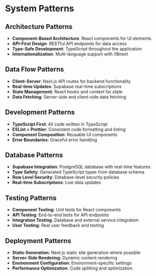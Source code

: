 # System Patterns

## Architecture Patterns

- **Component-Based Architecture**: React components for UI elements
- **API-First Design**: RESTful API endpoints for data access
- **Type-Safe Development**: TypeScript throughout the application
- **Internationalization**: Multi-language support with i18next

## Data Flow Patterns

- **Client-Server**: Next.js API routes for backend functionality
- **Real-time Updates**: Supabase real-time subscriptions
- **State Management**: React hooks and context for state
- **Data Fetching**: Server-side and client-side data fetching

## Development Patterns

- **TypeScript First**: All code written in TypeScript
- **ESLint + Prettier**: Consistent code formatting and linting
- **Component Composition**: Reusable UI components
- **Error Boundaries**: Graceful error handling

## Database Patterns

- **Supabase Integration**: PostgreSQL database with real-time features
- **Type Safety**: Generated TypeScript types from database schema
- **Row Level Security**: Database-level security policies
- **Real-time Subscriptions**: Live data updates

## Testing Patterns

- **Component Testing**: Unit tests for React components
- **API Testing**: End-to-end tests for API endpoints
- **Integration Testing**: Database and external service integration
- **User Testing**: Real user feedback and testing

## Deployment Patterns

- **Static Generation**: Next.js static site generation where possible
- **Server-Side Rendering**: Dynamic content rendering
- **Environment Configuration**: Environment-specific settings
- **Performance Optimization**: Code splitting and optimization
